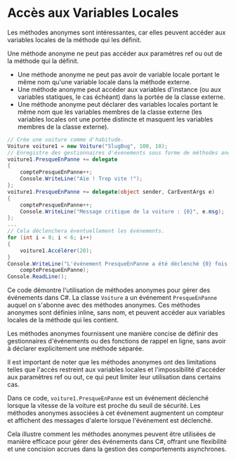 # Accès aux Variables Locales

Les méthodes anonymes sont intéressantes, car elles peuvent accéder aux variables locales de la méthode qui les définit.

Une méthode anonyme ne peut pas accéder aux paramètres ref ou out de la méthode qui la définit.
- Une méthode anonyme ne peut pas avoir de variable locale portant le même nom qu'une variable locale dans la méthode externe.
- Une méthode anonyme peut accéder aux variables d'instance (ou aux variables statiques, le cas échéant) dans la portée de la classe externe.
- Une méthode anonyme peut déclarer des variables locales portant le même nom que les variables membres de la classe externe (les variables locales ont une portée distincte et masquent les variables membres de la classe externe).

```csharp
// Crée une voiture comme d'habitude.
Voiture voiture1 = new Voiture("SlugBug", 100, 10);
// Enregistre des gestionnaires d'événements sous forme de méthodes anonymes.
voiture1.PresqueEnPanne += delegate
{
    comptePresqueEnPanne++;
    Console.WriteLine("Aïe ! Trop vite !");
};
voiture1.PresqueEnPanne += delegate(object sender, CarEventArgs e)
{
    comptePresqueEnPanne++;
    Console.WriteLine("Message critique de la voiture : {0}", e.msg);
};
...
// Cela déclenchera éventuellement les événements.
for (int i = 0; i < 6; i++)
{
    voiture1.Accélérer(20);
}
Console.WriteLine("L'événement PresqueEnPanne a été déclenché {0} fois.",
    comptePresqueEnPanne);
Console.ReadLine();
```

Ce code démontre l'utilisation de méthodes anonymes pour gérer des événements dans C#. La classe `Voiture` a un événement `PresqueEnPanne` auquel on s'abonne avec des méthodes anonymes. Ces méthodes anonymes sont définies inline, sans nom, et peuvent accéder aux variables locales de la méthode qui les contient.

Les méthodes anonymes fournissent une manière concise de définir des gestionnaires d'événements ou des fonctions de rappel en ligne, sans avoir à déclarer explicitement une méthode séparée.

Il est important de noter que les méthodes anonymes ont des limitations telles que l'accès restreint aux variables locales et l'impossibilité d'accéder aux paramètres ref ou out, ce qui peut limiter leur utilisation dans certains cas.

Dans ce code, `voiture1.PresqueEnPanne` est un événement déclenché lorsque la vitesse de la voiture est proche du seuil de sécurité. Les méthodes anonymes associées à cet événement augmentent un compteur et affichent des messages d'alerte lorsque l'événement est déclenché.

Cela illustre comment les méthodes anonymes peuvent être utilisées de manière efficace pour gérer des événements dans C#, offrant une flexibilité et une concision accrues dans la gestion des comportements asynchrones.